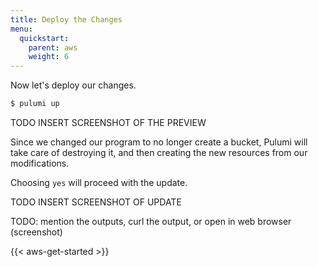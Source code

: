 ```yaml
---
title: Deploy the Changes
menu:
  quickstart:
    parent: aws
    weight: 6
---
```


Now let's deploy our changes.

```bash
$ pulumi up
```

TODO INSERT SCREENSHOT OF THE PREVIEW

Since we changed our program to no longer create a bucket, Pulumi will take care of destroying it, and then creating the new resources from our modifications.

Choosing `yes` will proceed with the update.

TODO INSERT SCREENSHOT OF UPDATE

TODO: mention the outputs, curl the output, or open in web browser (screenshot)

{{< aws-get-started >}}
